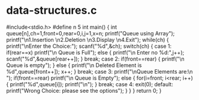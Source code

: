 # data-structures.c
#include<stdio.h>
#define n 5
int main()
{
    int queue[n],ch=1,front=0,rear=0,i,j=1,x=n;
    printf("Queue using Array");
    printf("\n1.Insertion \n2.Deletion \n3.Display \n4.Exit");
    while(ch)
    {
        printf("\nEnter the Choice:");
        scanf("%d",&ch);
        switch(ch)
        {
        case 1:
            if(rear==x)
                printf("\n Queue is Full");
            else
            {
                printf("\n Enter no %d:",j++);
                scanf("%d",&queue[rear++]);
            }
            break;
        case 2:
            if(front==rear)
            {
                printf("\n Queue is empty");
            }
            else
            {
                printf("\n Deleted Element is %d",queue[front++]);
                x++;
            }
            break;
        case 3:
            printf("\nQueue Elements are:\n ");
            if(front==rear)
                printf("\n Queue is Empty");
            else
            {
                for(i=front; i<rear; i++)
                {
                    printf("%d",queue[i]);
                    printf("\n");
                }
                break;
            case 4:
                exit(0);
            default:
                printf("Wrong Choice: please see the options");
            }
        }
    }
    return 0;
}
